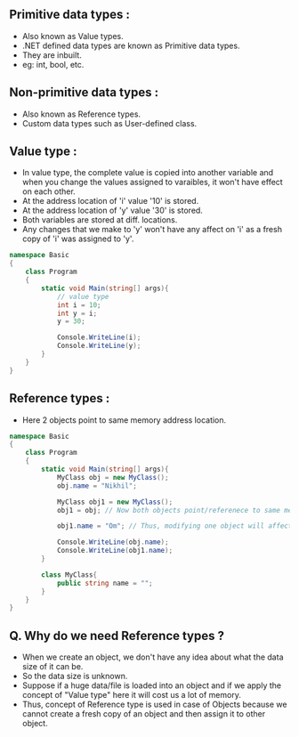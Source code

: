 ## Primitive data types  : 

- Also known as Value types.
- .NET defined data types are known as Primitive data types.
- They are inbuilt.
- eg: int, bool, etc.

## Non-primitive data types : 

- Also known as Reference types.
- Custom data types such as User-defined class.

## Value type :

- In value type, the complete value is copied into another variable and when you change the values assigned to varaibles, it won't have effect on each other.
- At the address location of 'i' value '10' is stored.
- At the address location of 'y' value '30' is stored.
- Both variables are stored at diff. locations.
- Any changes that we make to 'y' won't have any affect on 'i' as a fresh copy of 'i' was assigned to 'y'.
  
```csharp
namespace Basic
{
    class Program
    {
        static void Main(string[] args){
            // value type 
            int i = 10;
            int y = i;
            y = 30;

            Console.WriteLine(i);
            Console.WriteLine(y);
        }
    }
}
```

## Reference types :

- Here 2 objects point to same memory address location.

```csharp
namespace Basic
{
    class Program
    {
        static void Main(string[] args){
            MyClass obj = new MyClass();
            obj.name = "Nikhil";

            MyClass obj1 = new MyClass();
            obj1 = obj; // Now both objects point/referenece to same memory address

            obj1.name = "Om"; // Thus, modifying one object will affect the other object also.

            Console.WriteLine(obj.name);
            Console.WriteLine(obj1.name);
        }

        class MyClass{
            public string name = "";
        }
    }
}
```

## Q. Why do we need Reference types ?

- When we create an object, we don't have any idea about what the data size of it can be.
- So the data size is unknown.
- Suppose if a huge data/file is loaded into an object and if we apply the concept of "Value type" here it will cost us a lot of memory.
- Thus, concept of Reference type is used in case of Objects because we cannot create a fresh copy of an object and then assign it to other object.
